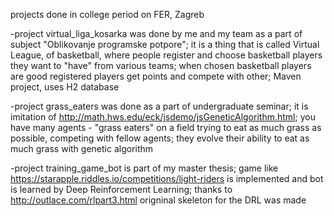 projects done in college period on FER, Zagreb

-project virtual_liga_kosarka was done by me and my team as a part of subject "Oblikovanje programske potpore";
	it is a thing that is called Virtual League, of basketball, where people register and choose basketball players they want to "have" from various teams;
	when chosen basketball players are good registered players get points and compete with other;
	Maven project, uses H2 database

-project grass_eaters was done as a part of undergraduate seminar; it is imitation of http://math.hws.edu/eck/jsdemo/jsGeneticAlgorithm.html;
	you have many agents - "grass eaters" on a field trying to eat as much grass as possible, competing with fellow agents;
	they evolve their ability to eat as much grass with genetic algorithm
	
-project training_game_bot is part of my master thesis;
	game like https://starapple.riddles.io/competitions/light-riders is implemented and bot is learned by Deep Reinforcement Learning;
	thanks to http://outlace.com/rlpart3.html origninal skeleton for the DRL was made